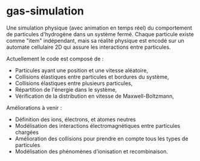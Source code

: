 # gas-simulation
Une simulation physique (avec animation en temps réel) du comportement de particules d'hydrogène dans un système fermé.
Chaque particule existe comme "item" indépendant, mais sa réalité physique est encodé sur un automate cellulaire 2D qui assure les interactions entre particules.

Actuellement le code est composé de :
- Particules ayant une position et une vitesse aléatoire,
- Collisions élastiques entre particules et bordures du système,
- Collisions élastiques entre plusieurs particules,
- Répartition de l'énergie dans le système,
- Vérification de la distribution en vitesse de Maxwell-Boltzmann,


Améliorations à venir :
-	Définition des ions, électrons, et atomes neutres
-	Modélisation des interactions électromagnétiques entre particules chargées
-	Amélioration des collisions pour prendre en compte tous les types de particules
-	Modélisation des phénomènes d’ionisation et recombinaison.

